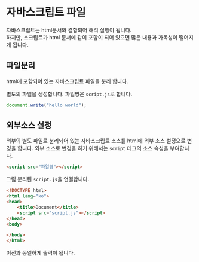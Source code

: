 # 자바스크립트 파일
자바스크립트는 html문서와 결합되어 해석 실행이 됩니다.  
하지만, 스크립트가 html 문서에 같이 포함이 되어 있으면 많은 내용과 가독성이 떨어지게 됩니다.

## 파일분리
html에 포함되어 있는 자바스크립트 파일을 분리 합니다.

별도의 파일을 생성합니다. 파일명은 `script.js`로 합니다.

```javascript
document.write("hello world");
```

## 외부소스 설정
외부의 별도 파일로 분리되어 있는 자바스크립트 소스를 html에 외부 소스 설정으로 변경을 합니다.
외부 소스로 변경을 하기 위해서는 `script` 테그의 소스 속성을 부여합니다.

```html
<script src="파일명"></script>
```

그럼 분리된 `script.js`을 연결합니다.

```html
<!DOCTYPE html>
<html lang="ko">
<head>
    <title>Document</title>
    <script src="script.js"></script>
</head>
<body>
    
</body>
</html>
```

이전과 동일하게 출력이 됩니다.
